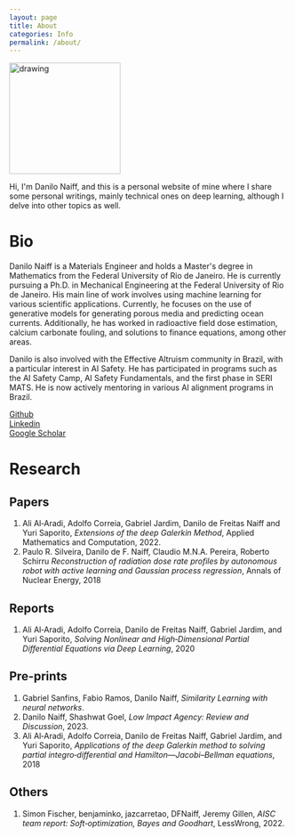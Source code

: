 ```yaml
---
layout: page
title: About
categories: Info
permalink: /about/
---
```


<img src="/figs/profilepicture.jpeg" alt="drawing" width="200"/>

Hi, I'm Danilo Naiff, and this is a personal website of mine where I share some personal writings, mainly technical ones on deep learning, although I delve into other topics as well.

# Bio

Danilo Naiff is a Materials Engineer and holds a Master's degree in Mathematics from the Federal University of Rio de Janeiro. He is currently pursuing a Ph.D. in Mechanical Engineering at the Federal University of Rio de Janeiro. His main line of work involves using machine learning for various scientific applications. Currently, he focuses on the use of generative models for generating porous media and predicting ocean currents. Additionally, he has worked in radioactive field dose estimation, calcium carbonate fouling, and solutions to finance equations, among other areas.

Danilo is also involved with the Effective Altruism community in Brazil, with a particular interest in AI Safety. He has participated in programs such as the AI Safety Camp, AI Safety Fundamentals, and the first phase in SERI MATS. He is now actively mentoring in various AI alignment programs in Brazil.

[Github](https://github.com/DFNaiff) \
[Linkedin](https://www.linkedin.com/in/danilo-naiff) \
[Google Scholar](https://scholar.google.com/citations?user=UgDxpKgAAAAJ&hl)

# Research

## Papers

1. Ali Al‑Aradi, Adolfo Correia, Gabriel Jardim, Danilo de Freitas Naiff and Yuri Saporito, *Extensions of the deep Galerkin Method*, Applied Mathematics and Computation, 2022.
2. Paulo R. Silveira, Danilo de F. Naiff, Claudio M.N.A. Pereira, Roberto Schirru *Reconstruction of radiation dose rate profiles by autonomous robot with active learning and Gaussian process regression*, Annals of Nuclear Energy, 2018

## Reports

1. Ali Al‑Aradi, Adolfo Correia, Danilo de Freitas Naiff, Gabriel Jardim, and Yuri Saporito, *Solving Nonlinear and High‑Dimensional Partial Differential Equations via Deep Learning*, 2020

## Pre-prints

1. Gabriel Sanfins, Fabio Ramos, Danilo Naiff, *Similarity Learning with neural networks*.
2. Danilo Naiff, Shashwat Goel, *Low Impact Agency: Review and Discussion*, 2023.
3. Ali Al‑Aradi, Adolfo Correia, Danilo de Freitas Naiff, Gabriel Jardim, and Yuri Saporito, *Applications of the deep Galerkin method to solving partial integro‑differential and Hamilton—Jacobi–Bellman equations*, 2018

## Others
1. Simon Fischer, benjaminko, jazcarretao, DFNaiff, Jeremy Gillen, *AISC team report:
Soft‑optimization, Bayes and Goodhart*, LessWrong, 2022.         